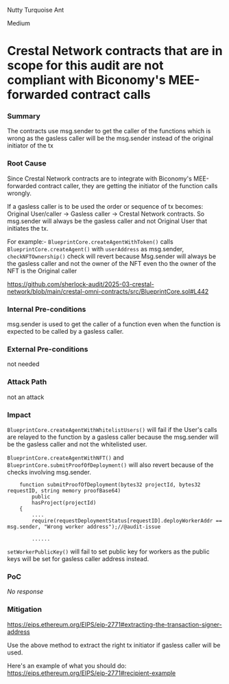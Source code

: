 Nutty Turquoise Ant

Medium

# Crestal Network contracts that are in scope for this audit are not compliant with Biconomy's MEE-forwarded contract calls

### Summary

The contracts use msg.sender to get the caller of the functions which is wrong as the gasless caller will be the msg.sender instead of the original initiator of the tx

### Root Cause

Since Crestal Network contracts are to integrate with Biconomy's MEE-forwarded contract caller, they are getting the initiator of the function calls wrongly. 

If a gasless caller is to be used the order or sequence of tx becomes: Original User/caller -> Gasless caller -> Crestal Network contracts. So msg.sender will always be the gasless caller and not Original User that initiates the tx.


For example:- `BlueprintCore.createAgentWithToken()` calls `BlueprintCore.createAgent()` with `userAddress` as msg.sender, `checkNFTOwnership()` check will revert because Msg.sender will always be the gasless caller and not the owner of the NFT even tho the owner of the NFT is the Original caller

https://github.com/sherlock-audit/2025-03-crestal-network/blob/main/crestal-omni-contracts/src/BlueprintCore.sol#L442
### Internal Pre-conditions

msg.sender is used to get the caller of a function even when the function is expected to be called by a gasless caller.



### External Pre-conditions

not needed

### Attack Path

not an attack

### Impact

`BlueprintCore.createAgentWithWhitelistUsers()` will fail if the User's calls are relayed to the function by a gasless caller because the msg.sender will be the gasless caller and not the whitelisted user.

`BlueprintCore.createAgentWithNFT()` and `BlueprintCore.submitProofOfDeployment()`  will also revert because of the checks involving msg.sender.

```solidity
    function submitProofOfDeployment(bytes32 projectId, bytes32 requestID, string memory proofBase64)
        public
        hasProject(projectId)
    {
        ....
        require(requestDeploymentStatus[requestID].deployWorkerAddr == msg.sender, "Wrong worker address");//@audit-issue
     
        ......
```

`setWorkerPublicKey()` will fail to set public key for workers as the public keys will be set for gasless caller address instead.




### PoC

_No response_

### Mitigation

https://eips.ethereum.org/EIPS/eip-2771#extracting-the-transaction-signer-address

Use the above method to extract the right tx initiator if gasless caller will be used.


Here's an example of what you should do: https://eips.ethereum.org/EIPS/eip-2771#recipient-example